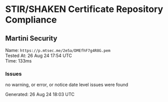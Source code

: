 # STIR/SHAKEN Certificate Repository Compliance

## Martini Security

Name: `https://p.mtsec.me/2e5a/DMEfhF7g4R8G.pem`\
Tested At: 26 Aug 24 17:54 UTC\
Time: 133ms

### Issues

no warning, or error, or notice date level issues were found

Generated: 26 Aug 24 18:03 UTC